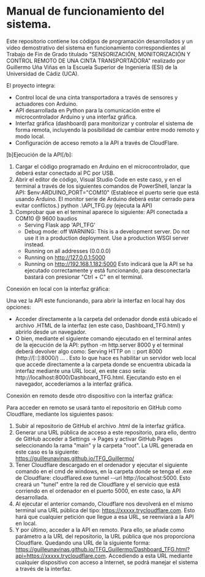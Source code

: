 # Manual de funcionamiento del sistema.

Este repositorio contiene los códigos de programación desarrollados y un vídeo demostrativo del sistema en funcionamiento correspondientes al Trabajo de Fin de Grado titulado "SENSORIZACIÓN, MONITORIZACIÓN Y CONTROL REMOTO DE UNA CINTA TRANSPORTADORA" realizado por Guillermo Uña Viñas en la Escuela Superior de Ingeniería (ESI) de la Universidad de Cádiz (UCA).

El proyecto integra:
- Control local de una cinta transportadora a través de sensores y actuadores con Arduino.
- API desarrollada en Python para la comunicación entre el microcontrolador Arduino y una interfaz gráfica.
- Interfaz gráfica (dashboard) para monitorizar y controlar el sistema de forma remota, incluyendo la posibilidad de cambiar entre modo remoto y modo local.
- Configuración de acceso remoto a la API a través de CloudFlare.

[b]Ejecución de la API[/b]:

  1. Cargar el código programado en Arduino en el microcontrolador, que deberá estar conectado al PC por USB.
  2. Abrir el editor de código, Visual Studio Code en este caso, y en el terminal a través de los siguientes comandos de PowerShell, lanzar la API:
      $env:ARDUINO_PORT="COM10" (Establece el puerto serie que está usando Arduino. El monitor serie de Arduino deberá estar cerrado para evitar conflictos.)
      python .\API_TFG.py (ejecuta la API)
  3. Comprobar que en el terminal aparece lo siguiente:
     API conectada a COM10 @ 9600 baudios
     * Serving Flask app 'API_TFG'
     * Debug mode: off
      WARNING: This is a development server. Do not use it in a production deployment. Use a production WSGI server instead.
     * Running on all addresses (0.0.0.0)
     * Running on http://127.0.0.1:5000
     * Running on http://192.168.1.182:5000
     Esto indicará que la API se ha ejecutado correctamente y está funcionando, para desconectarla bastará con presionar "Ctrl + C" en el terminal.

Conexión en local con la interfaz gráfica:

  Una vez la API este funcionando, para abrir la interfaz en local hay dos opciones:
  - Acceder directamente a la carpeta del ordenador donde está ubicado el archivo .HTML de la interfaz (en este caso, Dashboard_TFG.html) y abrirlo desde un     navegador.
  - O bien, mediante el siguiente comando ejecutado en el terminal antes de la ejecución de la API: python -m http.server 8000  y el terminal deberá devolver algo como: Serving HTTP on :: port 8000 (http://[::]:8000/) ... . Esto lo que hace es habilitar un servidor web local que accede directamente a la carpeta donde se encuentra ubicada la interfaz mediante una URL local, en este caso sería: http://localhost:8000/Dashboard_TFG.html. Ejecutando esto en el navegador, accederiamos a la interfaz gráfica.

Conexión en remoto desde otro dispositivo con la interfaz gráfica:

  Para acceder en remoto se usará tanto el repositorio en GitHub como Cloudflare, mediante los siguientes pasos:
  1. Subir al repositorio de GitHub el archivo .html de la interfaz gráfica.
  2. Generar una URL pública de acceso a este repositorio, para ello, dentro de GitHub acceder a Settings -> Pages y activar GitHub Pages seleccionando la rama "main" y la carpeta "root". La URL generada en este caso es la siguiente: https://guilleunavinas.github.io/TFG_Guillermo/
  3. Tener Cloudflare descargado en el ordenador y ejecutar el siguiente comando en el cmd de windows, en la carpeta donde se tenga el .exe de Cloudflare: cloudflared.exe tunnel --url http://localhost:5000. Esto creará un "tunel" entre la red de Cloudflare y el servicio que está corriendo en el ordenador en el puerto 5000, en este caso, la API desarrollada.
  4. Al ejecutar el anterior comando, Cloudflare nos devolverá en el mismo terminal una URL pública del tipo: https://xxxxx.trycloudflare.com. Esto hará que cualquier petición que llegue a esa URL, se reenviará a la API en local.
  5. Y por último, acceder a la API en remoto. Para ello, se añade como parámetro a la URL del repositorio, la URL pública que nos proporciona Cloudflare. Quedando una URL de la siguiente forma: https://guilleunavinas.github.io/TFG_Guillermo/Dashboard_TFG.html?api=https://xxxxx.trycloudflare.com. Accediendo a esta URL mediante cualquier dispositivo con acceso a Internet, se podrá manejar el sistema a través de la interfaz.

  

